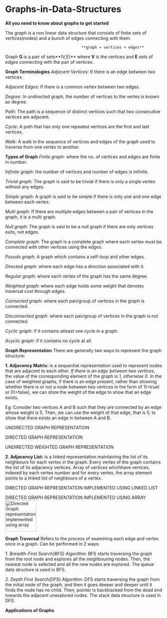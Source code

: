 # Graphs-in-Data-Structures
**All you need to know about graphs to get started**

The _graph_ is a non linear data structure that consists of finite sets of vertices(nodes) and a bunch of edges connecting with them.

                                      **graph = vertices + edges**

Graph **G** is a pair of sets**(V,E)** where **V** is the vertices and **E** sets of edges connecting with the pair of vertices.

**Graph Terminologies**
_Adjacent Vertices_: If there is an edge between two vertices.

_Adjacent Edges_: If there is a common vertex between two edges.

_Degree_: In undirected graph, the number of vertices to the vertes is known as degree.

_Path_: The path is a sequence of distinct vertices such that two consecutive vertices are adjacent.

_Cycle_: A path that has only one repeated vertices are the first and last vertices.

_Walk_: A walk in the sequence of vertices and edges of the graph used to traverse from one vertex to another.

**Types of Graph**
_Finite graph_: where the no. of vertices and edges are finite in number.

_Infinite graph_: the number of vertices and number of edges is infinite.

_Trivial graph_: The graph is said to be trivial if there is only a single vertex without any edges.

_Simple graph_: A graph is said to be simple if there is only one and one edge between each vertex.

_Multi graph_: If there are multiple edges between a pair of vertices in the graph, it is a multi graph.

_Null graph_: The graph is said to be a null graph if there are only vertices exits, not edges.

_Complete graph_: The graph is a complete graph where each vertex must be connected with other vertices using the edges.

_Pseudo graph_: A graph which contains a self-loop and other edges.

_Directed graph_: where each edge has a direction associated with it.

_Regular graph_: where each vertex of the graph has the same degree.

_Weighted graph_: where each edge holds some weight that denotes traversal cost through edges.

_Connected graph_: where each pair/group of vertices in the graph is connected.

_Disconnected graph_: where each pair/group of vertices in the graph is not connected.

_Cyclic graph_: if it contains atleast one cycle in a graph.

_Acyclic graph_: if it contains no cycle at all.

**Graph Representation**
There are generally two ways to represent the graph structure:

**1. Adjacency Matrix:** is a sequential representation used to represent nodes that are adjacent to each other. _If there is an edge between two vertices_, the value of the corresponding element of the graph is _1, otherwise 0_. In the case of weighted graphs, if there is an edge present, rather than showing whether there is or not a node between two vertices in the form of 1(=true) or 0(=false), we can store the weight of the edge to show that an edge exists.

Eg: Consider two vertices A and B such that they are connected by an edge whose weight is 5. Then, we can use the weight of that edge, that is 5, to show that there exists an edge in between A and B.

UNDIRECTED GRAPH REPRESENTATION

DIRECTED GRAPH REPRESENTATION

UNDIRECTED WEIGHTED GRAPH REPRESENTATION

**2. Adjacency List:** is a linked representation maintaining the list of its neighbours for each vertex in the graph. Every vertex of the graph contains the list of its adjacency vertices. Array of vertices whichhave vertices, indexed by each vertex number and for every vertex, the array element points to a linked list of neighbours of a vertex.

DIRECTED GRAPH REPRESENTATION IMPLEMENTED USING LINKED LIST

DIRECTED GRAPH REPRESENTATION IMPLEMENTED USING ARRAY
<img width="100" alt="Directed Graph representation implemented using array" src="https://user-images.githubusercontent.com/112563080/206498869-2ffa342b-b0c5-4b3e-9de4-c4ff47b34136.png">


**Graph Traversal**
Refers to the process of examining each edge and vertex once in a graph. Can be performed in 2 ways:

_1. Breadth-First Search(BFS) Algorithm_: BFS starts traversing the graph from the root node and explores all the neighbouring nodes. Then, the nearest node is selected and all the new nodes are explored. The queue data structure is used in BFS.

_2. Depth First Search(DFS) Algorithm_: DFS starts traversing the graph from the initial node of the graph, and then it goes deeper and deeper until it finds the node has no child. Then, pointer is backtracked from the dead end towards the adjacent unexplored nodes. The stack data structure is used in DFS.

**Applications of Graphs**
